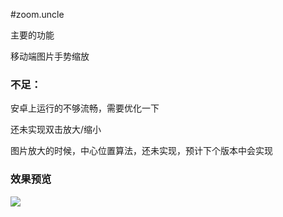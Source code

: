 #zoom.uncle
<p>主要的功能</p>
<p>移动端图片手势缩放</p>
<h3>不足：</h3>
<p>安卓上运行的不够流畅，需要优化一下</p>
<p>还未实现双击放大/缩小</p>
<p>图片放大的时候，中心位置算法，还未实现，预计下个版本中会实现</p>
<h3>效果预览</h3>
<img src="http://www.uncle-yang.com/obj/zoom.uncle/images/syis.png" />
